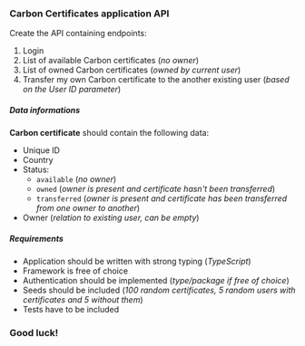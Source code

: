  
### Carbon Certificates application API

Create the API containing endpoints:

1. Login
2. List of available Carbon certificates (_no owner_)
3. List of owned Carbon certificates (_owned by current user_)
4. Transfer my own Carbon certificate to the another existing user (_based on the User ID parameter_)

##### Data informations

**Carbon certificate** should contain the following data:

- Unique ID
- Country
- Status:
  - `available` (_no owner_)
  - `owned` (_owner is present and certificate hasn't been transferred_)
  - `transferred` (_owner is present and certificate has been transferred from one owner to another_)
- Owner (_relation to existing user, can be empty_)

##### Requirements

- Application should be written with strong typing (_TypeScript_)
- Framework is free of choice
- Authentication should be implemented (_type/package if free of choice_)
- Seeds should be included (_100 random certificates, 5 random users with certificates and 5 without them_)
- Tests have to be included

### Good luck!
